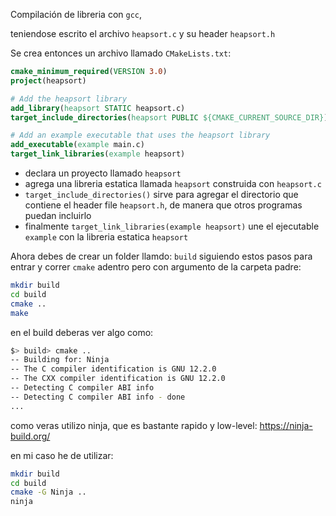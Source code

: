 Compilación de libreria con `gcc`,

teniendose escrito el archivo `heapsort.c` y su header `heapsort.h`

Se crea entonces un archivo llamado `CMakeLists.txt`:

```cmake
cmake_minimum_required(VERSION 3.0)
project(heapsort)

# Add the heapsort library
add_library(heapsort STATIC heapsort.c)
target_include_directories(heapsort PUBLIC ${CMAKE_CURRENT_SOURCE_DIR})

# Add an example executable that uses the heapsort library
add_executable(example main.c)
target_link_libraries(example heapsort)
```

- declara un proyecto llamado `heapsort`
- agrega una libreria estatica llamada `heapsort` construida con `heapsort.c`
- `target_include_directories()` sirve para agregar el directorio que contiene el header file `heapsort.h`, de manera que otros programas puedan incluirlo
- finalmente `target_link_libraries(example heapsort)` une el ejecutable `example` con la libreria estatica `heapsort`

Ahora debes de crear un folder llamdo: `build` siguiendo estos pasos para entrar y correr `cmake` adentro pero con argumento de la carpeta padre:

```bash
mkdir build
cd build
cmake ..
make
```

en el build deberas ver algo como:
```bash
$> build> cmake ..
-- Building for: Ninja
-- The C compiler identification is GNU 12.2.0
-- The CXX compiler identification is GNU 12.2.0
-- Detecting C compiler ABI info
-- Detecting C compiler ABI info - done
...
```

como veras utilizo ninja, que es bastante rapido y low-level:
https://ninja-build.org/

en mi caso he de utilizar:
```bash
mkdir build
cd build
cmake -G Ninja ..
ninja
```


